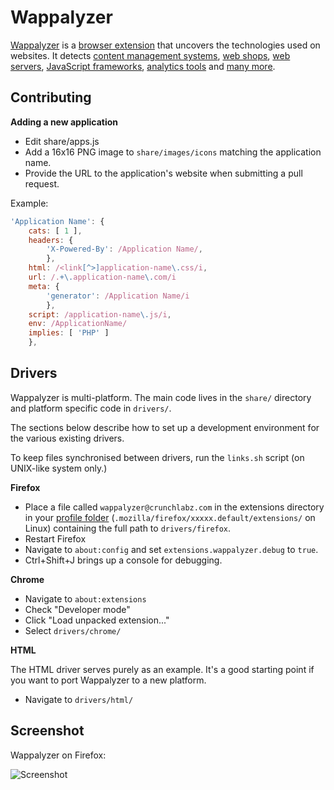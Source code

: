 Wappalyzer
==========

[Wappalyzer](http://wappalyzer.com/) is a 
[browser extension](http://wappalyzer.com/download) that uncovers the 
technologies used on websites.  It detects
[content management systems](http://wappalyzer.com/categories/cms),
[web shops](http://wappalyzer.com/categories/web-shops),
[web servers](http://wappalyzer.com/categories/web-servers), 
[JavaScript frameworks](http://wappalyzer.com/categories/javascript-frameworks),
[analytics tools](http://wappalyzer.com/categories/analytics) and
[many more](http://wappalyzer.com/applications).


Contributing
------------

**Adding a new application**

* Edit share/apps.js
* Add a 16x16 PNG image to `share/images/icons` matching the application name.
* Provide the URL to the application's website when submitting a pull request.

Example:

```javascript
'Application Name': { 
	cats: [ 1 ], 
	headers: {
		'X-Powered-By': /Application Name/,
		},
	html: /<link[^>]application-name\.css/i, 
	url: /.+\.application-name\.com/i
	meta: {
		'generator': /Application Name/i
		},
	script: /application-name\.js/i,
	env: /ApplicationName/
	implies: [ 'PHP' ]
	},
```


Drivers
-------

Wappalyzer is multi-platform. The main code lives in the `share/` directory and
platform specific code in `drivers/`.

The sections below describe how to set up a development environment for the
various existing drivers.

To keep files synchronised between drivers, run the `links.sh` script (on
UNIX-like system only.)


**Firefox**

* Place a file called `wappalyzer@crunchlabz.com` in the extensions directory in
  your [profile folder](http://kb.mozillazine.org/Profile_folder_-_Firefox) 
	(`.mozilla/firefox/xxxxx.default/extensions/` on Linux) containing the full
	path to `drivers/firefox`.
* Restart Firefox
* Navigate to `about:config` and set `extensions.wappalyzer.debug` to `true`.
* Ctrl+Shift+J brings up a console for debugging.


**Chrome**

* Navigate to `about:extensions`
* Check "Developer mode"
* Click "Load unpacked extension..."
* Select `drivers/chrome/`


**HTML**

The HTML driver serves purely as an example. It's a good starting point if you
want to port Wappalyzer to a new platform.

* Navigate to `drivers/html/`


Screenshot
----------

Wappalyzer on Firefox:

![Screenshot](http://wappalyzer.com/sites/default/themes/wappalyzer/images/installed.png)
